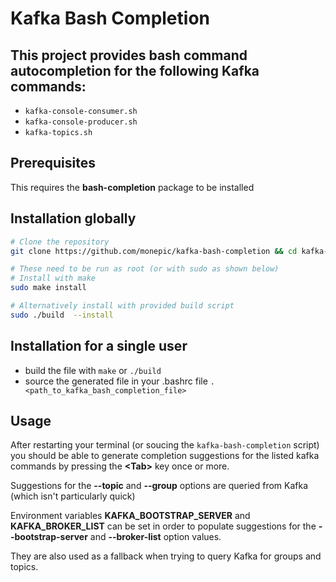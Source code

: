 # Kafka Bash Completion
## This project provides bash command autocompletion for the following Kafka commands:
* `kafka-console-consumer.sh`
* `kafka-console-producer.sh`
* `kafka-topics.sh`

## Prerequisites
This requires the **bash-completion** package to be installed

## Installation globally
```bash
# Clone the repository 
git clone https://github.com/monepic/kafka-bash-completion && cd kafka-bash-completion

# These need to be run as root (or with sudo as shown below)
# Install with make 
sudo make install

# Alternatively install with provided build script
sudo ./build  --install
```
## Installation for a single user
* build the file with `make` or `./build`
* source the generated file in your .bashrc file `. <path_to_kafka_bash_completion_file>`

## Usage
After restarting your terminal (or soucing the `kafka-bash-completion` script) 
    you should be able to generate completion suggestions for the listed kafka commands by pressing the **\<Tab\>** key once or more.

Suggestions for the **--topic** and **--group** options are queried from Kafka (which isn't particularly quick)

Environment variables **KAFKA_BOOTSTRAP_SERVER** and **KAFKA_BROKER_LIST** can be set in order to populate suggestions for the **--bootstrap-server** and **--broker-list** option values.

They are also used as a fallback when trying to query Kafka for groups and topics.
